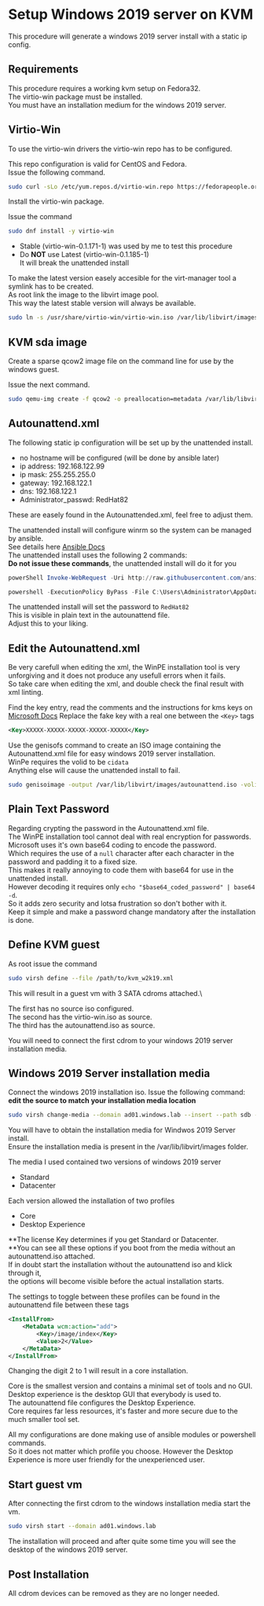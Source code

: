 Setup Windows 2019 server on KVM
================================

This procedure will generate a windows 2019 server install with a static ip config.

Requirements
------------

This procedure requires a working kvm setup on Fedora32.\
The virtio-win package must be installed.\
You must have an installation medium for the windows 2019 server.

Virtio-Win
----------

To use the virtio-win drivers the virtio-win repo has to be configured.

This repo configuration is valid for CentOS and Fedora.\
Issue the following command.

```bash
sudo curl -sLo /etc/yum.repos.d/virtio-win.repo https://fedorapeople.org/groups/virt/virtio-win/virtio-win.repo
```

Install the virtio-win package.

Issue the command

```bash
sudo dnf install -y virtio-win
```

* Stable (virtio-win-0.1.171-1) was used by me to test this procedure
* Do **NOT** use Latest (virtio-win-0.1.185-1)\
 It  will break the unattended install

To make the latest version easely accesible for the virt-manager tool
a symlink has to be created.\
As root link the image to the libvirt image pool.\
This way the latest stable version will always be available.

```bash
sudo ln -s /usr/share/virtio-win/virtio-win.iso /var/lib/libvirt/images/virtio-win.iso
```

KVM sda image
--------------

Create a sparse qcow2 image file on the command line for use by the windows guest.

Issue the next command.

```bash
sudo qemu-img create -f qcow2 -o preallocation=metadata /var/lib/libvirt/images/ad01_windows_lab_sda.qcow2 50G
```

Autounattend.xml
----------------

The following static ip configuration will be set up by the unattended install.

* no hostname will be configured (will be done by ansible later)
* ip address: 192.168.122.99
* ip mask: 255.255.255.0
* gateway: 192.168.122.1
* dns: 192.168.122.1
* Administrator_passwd: RedHat82

These are easely found in the Autounattended.xml, feel free to adjust them.

The unattended install will configure winrm so the system can be managed by ansible.\
See details here [Ansible Docs](https://docs.ansible.com/ansible/latest/user_guide/windows_setup.html#winrm-setup)\
The unattended install uses the following 2 commands:\
**Do not issue these commands**, the unattended install will do it for you

```powershell
powerShell Invoke-WebRequest -Uri http://raw.githubusercontent.com/ansible/ansible/devel/examples/scripts/ConfigureRemotingForAnsible.ps1 -OutFile $env:temp\ConfigureRemotingForAnsible.ps1

powershell -ExecutionPolicy ByPass -File C:\Users\Administrator\AppData\Local\Temp\ConfigureRemotingForAnsible.ps1 -DisableBasicAuth -EnableCredSSP -Verbose

```

The unattended install will set the password to ```RedHat82```\
This is visible in plain text in the autounattend file.\
Adjust this to your liking.

Edit the Autounattend.xml
-------------------------

Be very carefull when editing the xml, the WinPE installation tool is very unforgiving and it does not produce any usefull errors when it fails.\
So take care when editing the xml, and double check the final result with xml linting.

Find the key entry, read the comments and the instructions for kms keys on [Microsoft Docs](https://docs.microsoft.com/en-us/windows-server/get-started/kmsclientkeys)
Replace the fake key with a real one between the ```<Key>``` tags

```xml
<Key>XXXXX-XXXXX-XXXXX-XXXXX-XXXXX</Key>
```

Use the genisofs command to create an ISO image containing the Autounattend.xml file for easy windows 2019 server installation.\
WinPe requires the volid to be ```cidata```\
Anything else will cause the unattended install to fail.

```bash
sudo genisoimage -output /var/lib/libvirt/images/autounattend.iso -volid cidata -joliet -rock /path/to/Autounattend.xml
```

Plain Text Password
---

Regarding crypting the password in the Autounattend.xml file.\
The WinPE installation tool cannot deal with real encryption for passwords.\
Microsoft uses it's own base64 coding to encode the password.\
Which requires the use of a `null` character after each character in the password and padding it to a fixed size.\
This makes it really annoying to code them with base64 for use in the unattended install.\
However decoding it requires only ```echo "$base64_coded_password" | base64 -d```.\
So it adds zero security and lotsa frustration so don't bother with it.\
Keep it simple and make a password change mandatory after the installation is done.

Define KVM guest
----------------

As root issue the command

```bash
sudo virsh define --file /path/to/kvm_w2k19.xml
```

This will result in a guest vm with 3 SATA cdroms attached.\

The first has no source iso configured.\
The second has the virtio-win.iso as source.\
The third has the autounattend.iso as source.

You will need to connect the first cdrom to your windows 2019 server installation media.

Windows 2019 Server installation media
--------------------------------------

Connect the windows 2019 installation iso.
Issue the following command:\
**edit the source to match your installation media location**

```bash
sudo virsh change-media --domain ad01.windows.lab --insert --path sdb --source /var/lib/libvirt/images/windows.iso
```

You will have to obtain the installation media for Windwos 2019 Server install.\
Ensure the installation media is present in the /var/lib/libvirt/images folder.

The media I used contained two versions of windows 2019 server

* Standard
* Datacenter

Each version allowed the installation of two profiles

* Core
* Desktop Experience

**The license Key determines if you get Standard or Datacenter.\
**You can see all these options if you boot from the media without an autounattend.iso attached.\
  If in doubt start the installation without the autounattend iso and klick through it,\
  the options will become visible before the actual installation starts.

The settings to toggle between these profiles can be found in the autounattend file between these tags

```xml
<InstallFrom>
    <MetaData wcm:action="add">
        <Key>/image/index</Key>
        <Value>2</Value>
    </MetaData>
</InstallFrom>
```

Changing the digit 2 to 1 will result in a core installation.

Core is the smallest version and contains a minimal set of tools and no GUI.\
Desktop experience is the desktop GUI that everybody is used to.\
The autounattend file configures the Desktop Experience.\
Core requires far less resources, it's faster and more secure due to the much smaller tool set.

All my configurations are done making use of ansible modules or powershell commands.\
So it does not matter which profile you choose.
However the Desktop Experience is more user friendly for the unexperienced user.

Start guest vm
--------------

After connecting the first cdrom to the windows installation media start the vm.

```bash
sudo virsh start --domain ad01.windows.lab
```

The installation will proceed and after quite some time you will see the desktop of the windows 2019 server.

Post Installation
-----------------

All cdrom devices can be removed as they are no longer needed.
